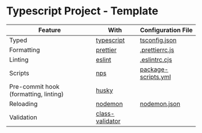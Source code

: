 # Typescript Project - Template

| Feature                               | With                                                            | Configuration File                           |
|---------------------------------------|-----------------------------------------------------------------|----------------------------------------------|
| Typed                                 | [typescript](https://www.typescriptlang.org/)                   | [tsconfig.json](./tsconfig.json)             |
| Formatting                            | [prettier](https://prettier.io/)                                | [.prettierrc.js](./.prettierrc.js)           |
| Linting                               | [eslint](https://eslint.org/)                                   | [.eslintrc.cjs](./.eslintrc.cjs)             |
| Scripts                               | [nps](https://github.com/sezna/nps)                             | [package-scripts.yml](./package-scripts.yml) |
| Pre-commit hook (formatting, linting) | [husky](https://typicode.github.io/husky/#/)                    |                                              |
| Reloading                             | [nodemon](https://nodemon.io/)                                  | [nodemon.json](./nodemon.json)               |
| Validation                            | [class-validator](https://github.com/typestack/class-validator) |                                              |

